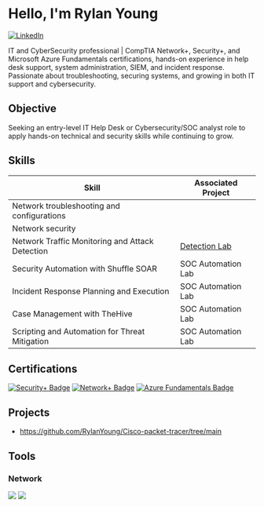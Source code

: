 # Hello, I'm Rylan Young

[![LinkedIn](https://img.shields.io/badge/-LinkedIn-0A66C2?&style=for-the-badge&logo=LinkedIn&logoColor=white)](https://www.linkedin.com/in/rylanyoung)

IT and CyberSecurity professional | CompTIA Network+, Security+, and Microsoft Azure Fundamentals certifications, hands-on experience in help desk support, system administration, SIEM, and incident response. Passionate about troubleshooting, securing systems, and growing in both IT support and cybersecurity.
## Objective

Seeking an entry-level IT Help Desk or Cybersecurity/SOC analyst role to apply hands-on technical and security skills while continuing to grow.

## Skills


| Skill                                         | Associated Project         |
|-----------------------------------------------|----------------------------|
| Network troubleshooting and configurations    | 
| Network security                              | 
| Network Traffic Monitoring and Attack Detection | <a href="https://google.com">Detection Lab</a>|
| Security Automation with Shuffle SOAR         | SOC Automation Lab|
| Incident Response Planning and Execution      | SOC Automation Lab|
| Case Management with TheHive                  | SOC Automation Lab|
| Scripting and Automation for Threat Mitigation | SOC Automation Lab|


## Certifications


<div>
    
[![Security+ Badge](https://img.shields.io/badge/-Security%2B-FF0000?&style=for-the-badge&logo=CompTIA&logoColor=white)](https://www.credly.com/badges/6e52a0a1-4edb-4aca-b31a-5efd65956d5e)
[![Network+ Badge](https://img.shields.io/badge/-Network%2B-007ACC?&style=for-the-badge&logo=CompTIA&logoColor=white)](https://www.credly.com/badges/e64d280c-61ec-4231-b681-782bca5884b6)
[![Azure Fundamentals Badge](https://img.shields.io/badge/-Azure%20Fundamentals-0089D6?style=for-the-badge&logo=Microsoft%20Azure&logoColor=white)](https://learn.microsoft.com/api/credentials/share/en-us/RylanYoung-9776/A20E50F870EED257?sharingId=ECFF44F79006BF64)
</div>

## Projects
- https://github.com/RylanYoung/Cisco-packet-tracer/tree/main


## Tools


### Network
<div>
    <img src="https://img.shields.io/badge/-Wireshark-1679A7?&style=for-the-badge&logo=Wireshark&logoColor=white" />
   <img src="https://img.shields.io/badge/-Nmap-CC0000?&style=for-the-badge&logo=https://upload.wikimedia.org/wikipedia/commons/5/51/Nmap_Logo.svg&logoColor=white" 
       />
    

</div>

